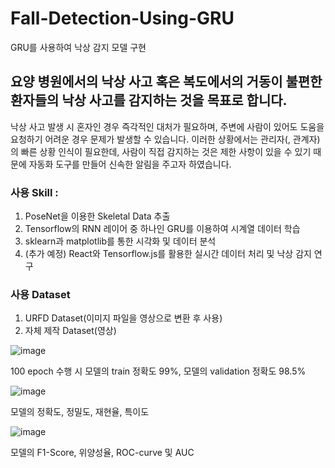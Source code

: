# Fall-Detection-Using-GRU
GRU를 사용하여 낙상 감지 모델 구현

## 요양 병원에서의 낙상 사고 혹은 복도에서의 거동이 불편한 환자들의 낙상 사고를 감지하는 것을 목표로 합니다.

낙상 사고 발생 시 혼자인 경우 즉각적인 대처가 필요하며, 주변에 사람이 있어도 도움을 요청하기 어려운 경우 문제가 발생할 수 있습니다.
이러한 상황에서는 관리자(, 관계자)의 빠른 상황 인식이 필요한데, 사람이 직접 감지하는 것은 제한 사항이 있을 수 있기 때문에 자동화 도구를 만들어 신속한 알림을 주고자 하였습니다.

### 사용 Skill : 
1. PoseNet을 이용한 Skeletal Data 추출
2. Tensorflow의 RNN 레이어 중 하나인 GRU를 이용하여 시계열 데이터 학습
3. sklearn과 matplotlib를 통한 시각화 및 데이터 분석
4. (추가 예정) React와 Tensorflow.js를 활용한 실시간 데이터 처리 및 낙상 감지 연구

### 사용 Dataset
1. URFD Dataset(이미지 파일을 영상으로 변환 후 사용)
2. 자체 제작 Dataset(영상)

![image](https://github.com/bk123477/Fall-Detection-Using-GRU/assets/59231609/55a70605-fcff-4e96-ad3e-69e3a6e92120)

100 epoch 수행 시 모델의 train 정확도 99%, 모델의 validation 정확도 98.5%

![image](https://github.com/bk123477/Fall-Detection-Using-GRU/assets/59231609/dc8ccf2a-2588-49ac-8fce-0b7d0e5affb9)

모델의 정확도, 정밀도, 재현율, 특이도

![image](https://github.com/bk123477/Fall-Detection-Using-GRU/assets/59231609/f24b9d69-c1fd-439a-815a-1b72d6bc84b1)

모델의 F1-Score, 위양성율, ROC-curve 및 AUC
